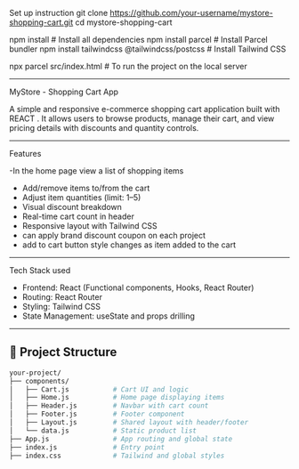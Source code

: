 Set up instruction 
git clone https://github.com/your-username/mystore-shopping-cart.git
cd mystore-shopping-cart

npm install                                  # Install all dependencies
npm install parcel                           # Install Parcel bundler
npm install tailwindcss @tailwindcss/postcss # Install Tailwind CSS

npx parcel src/index.html                    # To run the project on the local server 

 -----------

MyStore - Shopping Cart App

A simple and responsive e-commerce shopping cart application built with REACT .
It allows users to browse products, manage their cart,
and view pricing details with discounts and quantity controls.

-------------

Features

-In the home page view a list of shopping items
- Add/remove items to/from the cart
- Adjust item quantities (limit: 1–5)
- Visual discount breakdown
- Real-time cart count in header
- Responsive layout with Tailwind CSS
- can apply brand discount  coupon on each project
- add to cart button style changes as item added to the cart 

---

Tech Stack used 

- Frontend: React (Functional components, Hooks, React Router)
- Routing: React Router 
- Styling: Tailwind CSS
- State Management: useState and props drilling

----------

## 📁 Project Structure

```bash
your-project/
├── components/
│   ├── Cart.js           # Cart UI and logic
│   ├── Home.js           # Home page displaying items
│   ├── Header.js         # Navbar with cart count
│   ├── Footer.js         # Footer component
│   ├── Layout.js         # Shared layout with header/footer
│   └── data.js           # Static product list
├── App.js                # App routing and global state
├── index.js              # Entry point
├── index.css             # Tailwind and global styles


